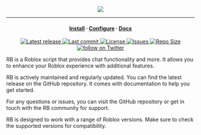 <!DOCTYPE html>
<html>
<head>
    <title>RB Roblox Script</title>
</head>
<body>
    <div align="center">
        <img src="https://www.jguru.com/wp-content/uploads/2021/07/image-134.png">
    </div>
    <hr>
    <h4 align="center">
        <a href="https://www.youtube.com/watch?v=EOWGmf0aeR4&pp=ygURcm9ibG94IGluc3RhbGxpb24%3D">Install</a>
        ·
        <a href="https://www.youtube.com/watch?v=aI5SXkPKwnw&t=8s&pp=ygUMNHp4MTYgcm9ibG94">Configure</a>
        ·
        <a href="https://github.com/Blood-Gang-Inc/RB">Docs</a>
    </h4>
    <div align="center">
        <p>
            <a href="https://github.com/Blood-Gang-Inc/RB/releases/latest">
                <img alt="Latest release" src="https://img.shields.io/github/v/release/Blood-Gang-Inc/RB?style=for-the-badge&logo=starship&color=C9CBFF&logoColor=D9E0EE&labelColor=302D41&include_prerelease&sort=semver" />
            </a>
            <a href="https://github.com/Blood-Gang-Inc/RB/pulse">
                <img alt="Last commit" src="https://img.shields.io/github/last-commit/RB?style=for-the-badge&logo=starship&color=8bd5ca&logoColor=D9E0EE&labelColor=302D41"/>
            </a>
            <a href="https://github.com/Blood-Gang-Inc/RB/blob/Roblox/LICENSE.lua">
                <img alt="License" src="https://img.shields.io/github/license/Blood-Gang-Inc/RB?style=for-the-badge&logo=starship&color=ee999f&logoColor=D9E0EE&labelColor=302D41" />
            </a>
            <a href="https://github.com/LazyVim/LazyVim/issues">
                <img alt="Issues" src="https://img.shields.io/github/issues/LazyVim/RB?style=for-the-badge&logo=bilibili&color=F5E0DC&logoColor=D9E0EE&labelColor=302D41" />
            </a>
            <a href="https://github.com/LazyVim/LazyVim">
                <img alt="Repo Size" src="https://img.shields.io/github/repo-size/RB/RB?color=%23DDB6F2&label=SIZE&logo=codesandbox&style=for-the-badge&logoColor=D9E0EE&labelColor=302D41" />
            </a>
            <a href="https://twitter.com/intent/follow?screen_name=folke">
                <img alt="follow on Twitter" src="https://img.shields.io/twitter/follow/BloodGangInc?style=for-the-badge&logo=twitter&color=8aadf3&logoColor=D9E0EE&labelColor=302D41" />
            </a>
        </p>
    </div>
    <p>
        RB is a Roblox script that provides chat functionality and more. It allows you to enhance your Roblox experience with additional features.
    </p>
    <p>
        RB is actively maintained and regularly updated. You can find the latest release on the GitHub repository. It comes with documentation to help you get started.
    </p>
    <p>
        For any questions or issues, you can visit the GitHub repository or get in touch with the RB community for support.
    </p>
    <p>
        RB is designed to work with a range of Roblox versions. Make sure to check the supported versions for compatibility.
    </p>
</body>
</html>

